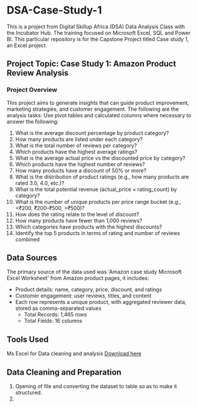 # DSA-Case-Study-1

This is a project from Digital Skillup Africa (DSA) Data Analysis Class with the Incubator Hub. The training focused on Microsoft Excel, SQL and Power BI. This particular repository is for the Capstone Project titled Case study 1, an Excel project.  

## Project Topic: Case Study 1: Amazon Product Review Analysis

### Project Overview

This project aims to generate insights that can guide product improvement, marketing strategies, and customer engagement. The following are the analysis tasks:
Use pivot tables and calculated columns where necessary to answer the following:
1. What is the average discount percentage by product category?
2. How many products are listed under each category?
3. What is the total number of reviews per category?
4. Which products have the highest average ratings?
5. What is the average actual price vs the discounted price by category?
6. Which products have the highest number of reviews?
7. How many products have a discount of 50% or more?
8. What is the distribution of product ratings (e.g., how many products are rated 3.0, 4.0, etc.)?
9. What is the total potential revenue (actual_price × rating_count) by category?
10. What is the number of unique products per price range bucket (e.g., <₹200, ₹200–₹500, >₹500)?
11. How does the rating relate to the level of discount?
12. How many products have fewer than 1,000 reviews?
13. Which categories have products with the highest discounts?
14. Identify the top 5 products in terms of rating and number of reviews combined

## Data Sources

The primary source of the data used was 'Amazon case study Microsoft Excel Worksheet' from Amazon product pages, it includes:
- Product details: name, category, price, discount, and ratings
- Customer engagement: user reviews, titles, and content
- Each row represents a unique product, with aggregated reviewer data, stored as comma-separated values
  - Total Records: 1,465 rows
  - Total Fields: 16 columns

## Tools Used
Ms Excel for Data cleaning and analysis [Download here](https://www.microsoft.com/en-us/microsoft-365/excel)

## Data Cleaning and Preparation
1. Opening of file and converting the dataset to table so as to make it structured.
2. 

